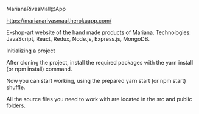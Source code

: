 MarianaRivasMall@App

https://marianarivasmaal.herokuapp.com/

E-shop-art website of the hand made products of Mariana.
Technologies: 
 JavaScript,
  React,
   Redux,
    Node.js,
     Express.js,
      MongoDB.

Initializing a project

After cloning the project, install the required packages with the yarn install (or npm install) command.

Now you can start working, using the prepared yarn start (or npm start) shuffle.

All the source files you need to work with are located in the src and public folders.
